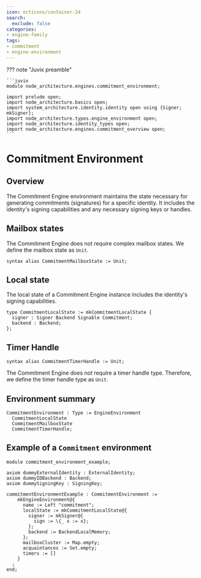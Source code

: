 ```yaml
---
icon: octicons/container-24
search:
  exclude: false
categories:
- engine-family
tags:
- commitment
- engine-environment
---
```


??? note "Juvix preamble"

    ```juvix
    module node_architecture.engines.commitment_environment;

    import prelude open;
    import node_architecture.basics open;
    import system_architecture.identity.identity open using {Signer; mkSigner};
    import node_architecture.types.engine_environment open;
    import node_architecture.identity_types open;
    import node_architecture.engines.commitment_overview open;
    ```

# Commitment Environment

## Overview

The Commitment Engine environment maintains the state necessary for generating commitments (signatures) for a specific identity. It includes the identity's signing capabilities and any necessary signing keys or handles.

## Mailbox states

The Commitment Engine does not require complex mailbox states. We define the mailbox state as `Unit`.

```juvix
syntax alias CommitmentMailboxState := Unit;
```

## Local state

The local state of a Commitment Engine instance includes the identity's signing capabilities.

```juvix
type CommitmentLocalState := mkCommitmentLocalState {
  signer : Signer Backend Signable Commitment;
  backend : Backend;
};
```

## Timer Handle

```juvix
syntax alias CommitmentTimerHandle := Unit;
```

The Commitment Engine does not require a timer handle type. Therefore, we define the timer handle type as `Unit`.

## Environment summary

```juvix
CommitmentEnvironment : Type := EngineEnvironment 
  CommitmentLocalState 
  CommitmentMailboxState 
  CommitmentTimerHandle;
```

## Example of a `Commitment` environment

```juvix extract-module-statements
module commitment_environment_example;

axiom dummyExternalIdentity : ExternalIdentity;
axiom dummyIDBackend : Backend;
axiom dummySigningKey : SigningKey;

commitmentEnvironmentExample : CommitmentEnvironment :=
    mkEngineEnvironment@{
      name := Left "commitment";
      localState := mkCommitmentLocalState@{
        signer := mkSigner@{
          sign := \{_ x := x};
        };
        backend := BackendLocalMemory;
      };
      mailboxCluster := Map.empty;
      acquaintances := Set.empty;
      timers := []
    }
  ;
end;
```
